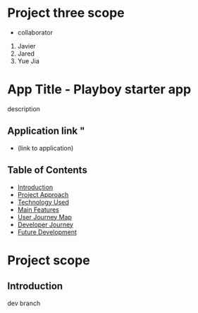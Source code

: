 # Project three scope
- collaborator 
1) Javier 
2) Jared
3) Yue Jia

# App Title - Playboy starter app

description

## Application link "

- (link to application)

## Table of Contents
- [Introduction](#Introduction)
- [Project Approach](#project-approach)
- [Technology Used](#Technology-used)
- [Main Features](#Main-features)
- [User Journey Map](#User-Journey-Map)
- [Developer Journey](#Developer-Journey)
- [Future Development](#Future-Development)

# Project scope

## Introduction

dev branch